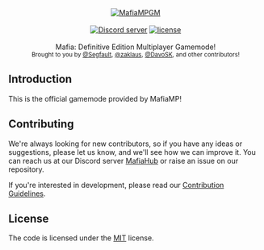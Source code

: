 <div align="center">
   <a href="https://github.com/hurfy/mafia-mp-gamemode"><img src="https://github.com/hurfy/mafia-mp-gamemode/assets/46726909/30c4aae1-7339-4d8b-9a1b-d1bca3c8ab1a" alt="MafiaMPGM" /></a>
</div>

<br />
<div align="center">
    <a href="https://discord.gg/eBQ4QHX"><img src="https://img.shields.io/discord/402098213114347520.svg" alt="Discord server" /></a>
    <a href="LICENSE.md"><img src="https://img.shields.io/badge/License-MafiaHub%20OSS-blue" alt="license" /></a>
</div>

<br />
<div align="center">
  Mafia: Definitive Edition Multiplayer Gamemode!
</div>

<div align="center">
  <sub>
    Brought to you by <a href="https://github.com/Segfaultd">@Segfault</a>,
    <a href="https://github.com/zaklaus">@zaklaus</a>,
    <a href="https://github.com/DavoSK">@DavoSK</a>,
    and other contributors!
  </sub>
</div>

## Introduction

This is the official gamemode provided by MafiaMP!

## Contributing

We're always looking for new contributors, so if you have any ideas or suggestions, please let us know, and we'll see how we can improve it. You can reach us at our Discord server [MafiaHub](https://discord.gg/c6gW9yRXZH) or raise an issue on our repository.

If you're interested in development, please read our [Contribution Guidelines](.github/CONTRIBUTING.md).

## License

The code is licensed under the [MIT](https://github.com/hurfy/mafia-mp-gamemode/blob/main/LICENSE) license.
